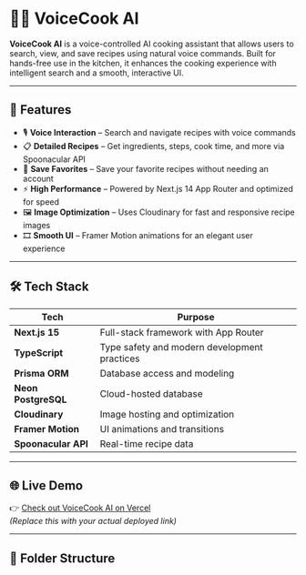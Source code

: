 # 🧠🍳 VoiceCook AI

**VoiceCook AI** is a voice-controlled AI cooking assistant that allows users to search, view, and save recipes using natural voice commands. Built for hands-free use in the kitchen, it enhances the cooking experience with intelligent search and a smooth, interactive UI.

---

## 🚀 Features

- 🎙️ **Voice Interaction** – Search and navigate recipes with voice commands  
- 📋 **Detailed Recipes** – Get ingredients, steps, cook time, and more via Spoonacular API  
- 💾 **Save Favorites** – Save your favorite recipes without needing an account  
- ⚡ **High Performance** – Powered by Next.js 14 App Router and optimized for speed  
- 🖼️ **Image Optimization** – Uses Cloudinary for fast and responsive recipe images  
- 🎞️ **Smooth UI** – Framer Motion animations for an elegant user experience

---

## 🛠 Tech Stack

| Tech                | Purpose                                      |
|---------------------|----------------------------------------------|
| **Next.js 15**      | Full-stack framework with App Router         |
| **TypeScript**      | Type safety and modern development practices |
| **Prisma ORM**      | Database access and modeling                 |
| **Neon PostgreSQL** | Cloud-hosted database                        |
| **Cloudinary**      | Image hosting and optimization               |
| **Framer Motion**   | UI animations and transitions                |
| **Spoonacular API** | Real-time recipe data                        |

---

## 🌐 Live Demo

👉 [Check out VoiceCook AI on Vercel](https://your-vercel-deploy-url.com)  
*(Replace this with your actual deployed link)*

---

## 📂 Folder Structure

